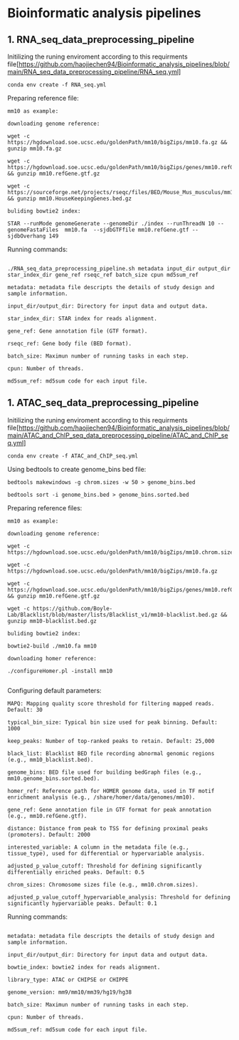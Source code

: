 ﻿# Bioinformatic analysis pipelines

## 1. RNA_seq_data_preprocessing_pipeline

Initilizing the runing enviroment according to this requirments file[https://github.com/haojiechen94/Bioinformatic_analysis_pipelines/blob/main/RNA_seq_data_preprocessing_pipeline/RNA_seq.yml]
```
conda env create -f RNA_seq.yml
```

Preparing reference file:
```
mm10 as example:

downloading genome reference:

wget -c https://hgdownload.soe.ucsc.edu/goldenPath/mm10/bigZips/mm10.fa.gz && gunzip mm10.fa.gz

wget -c https://hgdownload.soe.ucsc.edu/goldenPath/mm10/bigZips/genes/mm10.refGene.gtf.gz && gunzip mm10.refGene.gtf.gz

wget -c https://sourceforge.net/projects/rseqc/files/BED/Mouse_Mus_musculus/mm10.HouseKeepingGenes.bed.gz && gunzip mm10.HouseKeepingGenes.bed.gz

buliding bowtie2 index:

STAR --runMode genomeGenerate --genomeDir ./index --runThreadN 10 --genomeFastaFiles  mm10.fa  --sjdbGTFfile mm10.refGene.gtf --sjdbOverhang 149

```


Running commands:
```

./RNA_seq_data_preprocessing_pipeline.sh metadata input_dir output_dir star_index_dir gene_ref rseqc_ref batch_size cpun md5sum_ref

metadata: metadata file descripts the details of study design and sample information.

input_dir/output_dir: Directory for input data and output data.

star_index_dir: STAR index for reads alignment.

gene_ref: Gene annotation file (GTF format).

rseqc_ref: Gene body file (BED format).

batch_size: Maximun number of running tasks in each step.

cpun: Number of threads.

md5sum_ref: md5sum code for each input file.
```


## 1. ATAC_seq_data_preprocessing_pipeline

Initilizing the runing enviroment according to this requirments file[https://github.com/haojiechen94/Bioinformatic_analysis_pipelines/blob/main/ATAC_and_ChIP_seq_data_preprocessing_pipeline/ATAC_and_ChIP_seq.yml]
```
conda env create -f ATAC_and_ChIP_seq.yml
```

Using bedtools to create genome_bins bed file:
```
bedtools makewindows -g chrom.sizes -w 50 > genome_bins.bed 

bedtools sort -i genome_bins.bed > genome_bins.sorted.bed
```

Preparing reference files:
```
mm10 as example:

downloading genome reference:

wget -c https://hgdownload.soe.ucsc.edu/goldenPath/mm10/bigZips/mm10.chrom.sizes

wget -c https://hgdownload.soe.ucsc.edu/goldenPath/mm10/bigZips/mm10.fa.gz

wget -c https://hgdownload.soe.ucsc.edu/goldenPath/mm10/bigZips/genes/mm10.refGene.gtf.gz && gunzip mm10.refGene.gtf.gz

wget -c https://github.com/Boyle-Lab/Blacklist/blob/master/lists/Blacklist_v1/mm10-blacklist.bed.gz && gunzip mm10-blacklist.bed.gz

buliding bowtie2 index:

bowtie2-build ./mm10.fa mm10

downloading homer reference:

./configureHomer.pl -install mm10


```


Configuring default parameters:
```
MAPQ: Mapping quality score threshold for filtering mapped reads. Default: 30

typical_bin_size: Typical bin size used for peak binning. Default: 1000

keep_peaks: Number of top-ranked peaks to retain. Default: 25,000

black_list: Blacklist BED file recording abnormal genomic regions (e.g., mm10_blacklist.bed).

genome_bins: BED file used for building bedGraph files (e.g., mm10.genome_bins.sorted.bed).

homer_ref: Reference path for HOMER genome data, used in TF motif enrichment analysis (e.g., /share/homer/data/genomes/mm10).

gene_ref: Gene annotation file in GTF format for peak annotation (e.g., mm10.refGene.gtf).

distance: Distance from peak to TSS for defining proximal peaks (promoters). Default: 2000

interested_variable: A column in the metadata file (e.g., tissue_type), used for differential or hypervariable analysis.

adjusted_p_value_cutoff: Threshold for defining significantly differentially enriched peaks. Default: 0.5

chrom_sizes: Chromosome sizes file (e.g., mm10.chrom.sizes).

adjusted_p_value_cutoff_hypervariable_analysis: Threshold for defining significantly hypervariable peaks. Default: 0.1
```

Running commands:
```

metadata: metadata file descripts the details of study design and sample information.

input_dir/output_dir: Directory for input data and output data.

bowtie_index: bowtie2 index for reads alignment.

library_type: ATAC or CHIPSE or CHIPPE

genome_version: mm9/mm10/mm39/hg19/hg38

batch_size: Maximun number of running tasks in each step.

cpun: Number of threads.

md5sum_ref: md5sum code for each input file.

```








